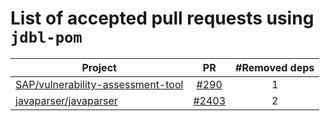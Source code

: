 # List of accepted pull requests using `jdbl-pom`

| Project   |      PR      | #Removed deps |
|----------|:-------------:| :-------------:| 
| [SAP/vulnerability-assessment-tool](https://github.com/SAP/vulnerability-assessment-tool) |  [#290](https://github.com/SAP/vulnerability-assessment-tool/pull/290) | 1 |
| [javaparser/javaparser](https://github.com/javaparser/javaparser) | [#2403](https://github.com/javaparser/javaparser/pull/2403)  | 2 |


